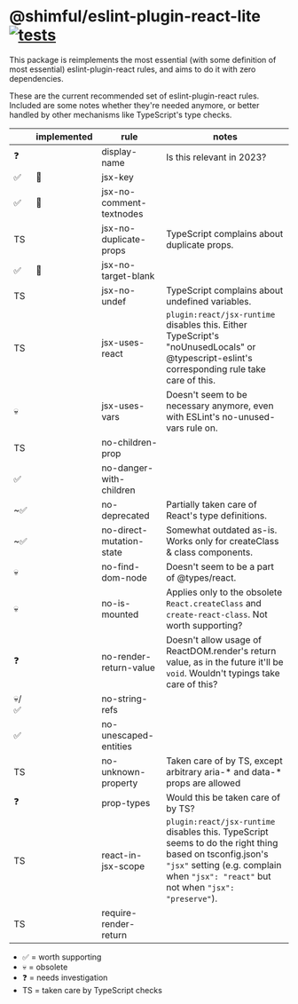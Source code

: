 # @shimful/eslint-plugin-react-lite [![tests](https://github.com/shimful/eslint-plugin-react-lite/actions/workflows/tests.yml/badge.svg)](https://github.com/shimful/eslint-plugin-react-lite/actions/workflows/tests.yml)

This package is reimplements the most essential (with some definition of most essential) eslint-plugin-react rules, and aims to do it with zero dependencies.

These are the current recommended set of eslint-plugin-react rules. Included are some notes whether they're needed anymore, or better handled by other mechanisms like TypeScript's type checks.

|    | implemented | rule                       | notes |
|----|--|--------------------------|-|
| ❓  |  | display-name               | Is this relevant in 2023? |
| ✅ | 🎉 | jsx-key                    | |
| ✅ | 🎉 | jsx-no-comment-textnodes   | |
| TS |  | jsx-no-duplicate-props     | TypeScript complains about duplicate props. |
| ✅ | 🎉 | jsx-no-target-blank        | |
| TS |  | jsx-no-undef               | TypeScript complains about undefined variables. |
| TS  |  | jsx-uses-react             | `plugin:react/jsx-runtime` disables this. Either TypeScript's "noUnusedLocals" or @typescript-eslint's corresponding rule take care of this. |
| 💀 |  | jsx-uses-vars              | Doesn't seem to be necessary anymore, even with ESLint's no-unused-vars rule on. |
| TS |  | no-children-prop           | | TypeScript warns about duplicate props.
| ✅ |  | no-danger-with-children    | |
| ~✅   |  | no-deprecated              | Partially taken care of React's type definitions. |
| ~✅   |  | no-direct-mutation-state   | Somewhat outdated as-is. Works only for createClass & class components. |
| 💀 |  | no-find-dom-node           | Doesn't seem to be a part of @types/react. |
| 💀 |  | no-is-mounted              | Applies only to the obsolete `React.createClass` and `create-react-class`. Not worth supporting? |
| ❓   |  | no-render-return-value     | Doesn't allow usage of ReactDOM.render's return value, as in the future it'll be `void`. Wouldn't typings take care of this? |
| 💀/✅  |  | no-string-refs             | | React 19 removes support for string refs, so types _probably_ will take care of this in the near future. |
| ✅  |  | no-unescaped-entities      | |
| TS |  | no-unknown-property        | Taken care of by TS, except arbitrary aria-* and data-* props are allowed |
| ❓   |  | prop-types                 | Would this be taken care of by TS? |
| TS  |  | react-in-jsx-scope         | `plugin:react/jsx-runtime` disables this. TypeScript seems to do the right thing based on tsconfig.json's `"jsx"` setting (e.g. complain when `"jsx": "react"` but not when `"jsx": "preserve"`). |
| TS  |  | require-render-return      | |

 * ✅ = worth supporting
 * 💀 = obsolete
 * ❓ = needs investigation
 * TS = taken care by TypeScript checks
